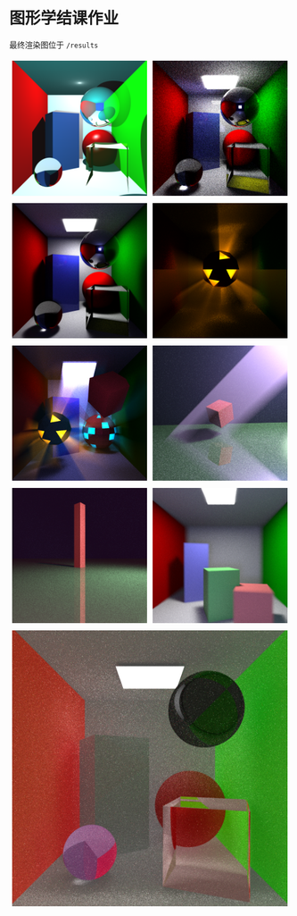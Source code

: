 # 图形学结课作业
最终渲染图位于 ```/results``` 

<div style="display: flex; justify-content: space-between; flex-wrap: wrap;">
  <div style="flex: 1 1 45%; margin: 5px;">
    <img src="/results/basic_1.bmp" alt="whitted-style" style="width: 100%;">
  </div>
  <div style="flex: 1 1 45%; margin: 5px;">
    <img src="/results/basic_2.bmp" alt="ray tracing" style="width: 100%;">
  </div>
  <div style="flex: 1 1 45%; margin: 5px;">
    <img src="/results/basic_NEE.bmp" alt="NEE" style="width: 100%;">
  </div>
  <div style="flex: 1 1 45%; margin: 5px;">
    <img src="/results/volLight_2.bmp" alt="体积光_1" style="width: 100%;">
  </div>
  <div style="flex: 1 1 45%; margin: 5px;">
    <img src="/results/volLight_3.bmp" alt="体积光_2" style="width: 100%;">
  </div>
  <div style="flex: 1 1 45%; margin: 5px;">
    <img src="/results/volLight_gamma.bmp" alt="体积光_3" style="width: 100%;">
  </div>
  <div style="flex: 1 1 45%; margin: 5px;">
    <img src="/results/fresnel_no_gamma.bmp" alt="fresnel" style="width: 100%;">
  </div>
  <div style="flex: 1 1 45%; margin: 5px;">
    <img src="/results/focus_gamma.bmp" alt="景深" style="width: 100%;">
  </div>
  <div style="flex: 1 1 45%; margin: 5px;">
    <img src="/results/NEE_wrong.bmp" alt="待定" style="width: 100%;">
  </div>
</div>


